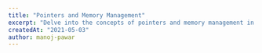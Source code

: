 ```yaml
---
title: "Pointers and Memory Management"
excerpt: "Delve into the concepts of pointers and memory management in Go. Understand how Go's memory allocation works and how to work with pointers effectively."
createdAt: "2021-05-03"
author: manoj-pawar
---
```

